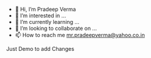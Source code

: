 - 👋 Hi, I’m Pradeep Verma
- 👀 I’m interested in ...
- 🌱 I’m currently learning ...
- 💞️ I’m looking to collaborate on ...
- 📫 How to reach me mr.pradeepverma@yahoo.co.in

<!---
git4pradeepverma/git4pradeepverma is a ✨ special ✨ repository because its `README.md` (this file) appears on your GitHub profile.
You can click the Preview link to take a look at your changes.
--->
Just Demo to add Changes